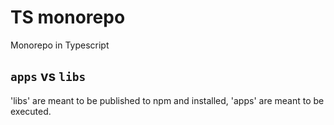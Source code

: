 # TS monorepo
Monorepo in Typescript

## `apps` vs `libs`
'libs' are meant to be published to npm and installed, 'apps' are meant to be executed.
